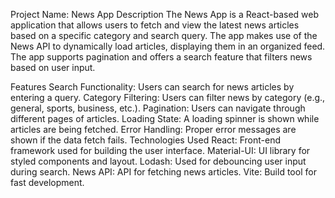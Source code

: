 Project Name: News App
Description
The News App is a React-based web application that allows users to fetch and view the latest news articles based on a specific category and search query. The app makes use of the News API to dynamically load articles, displaying them in an organized feed. The app supports pagination and offers a search feature that filters news based on user input.

Features
Search Functionality: Users can search for news articles by entering a query.
Category Filtering: Users can filter news by category (e.g., general, sports, business, etc.).
Pagination: Users can navigate through different pages of articles.
Loading State: A loading spinner is shown while articles are being fetched.
Error Handling: Proper error messages are shown if the data fetch fails.
Technologies Used
React: Front-end framework used for building the user interface.
Material-UI: UI library for styled components and layout.
Lodash: Used for debouncing user input during search.
News API: API for fetching news articles.
Vite: Build tool for fast development.
